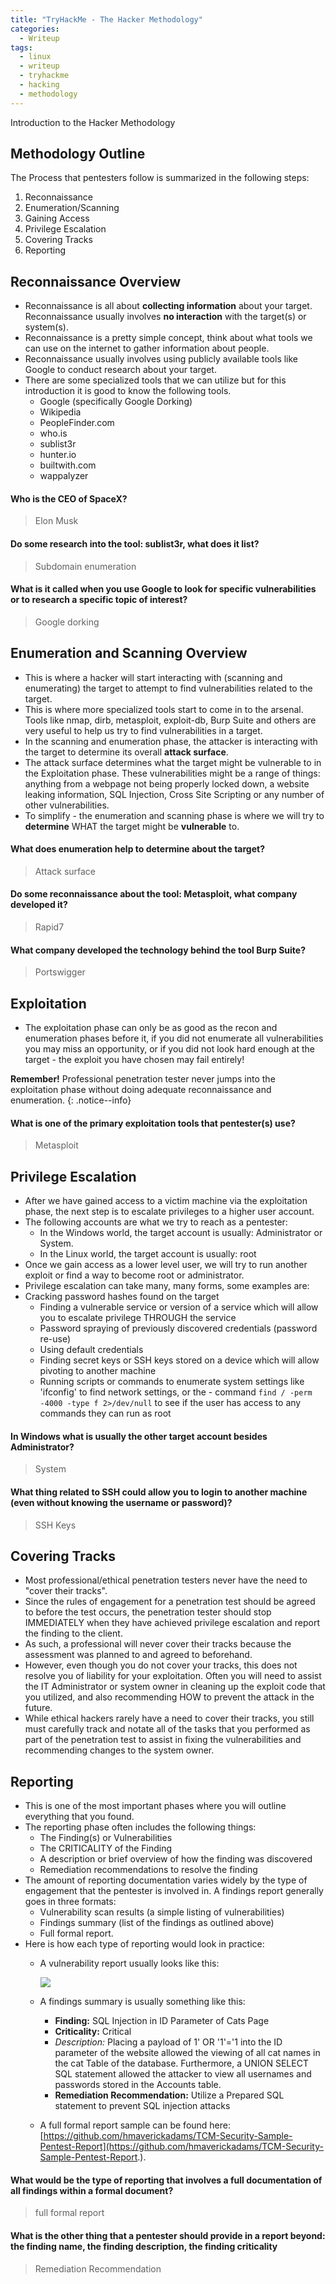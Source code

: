 ```yaml
---
title: "TryHackMe - The Hacker Methodology"
categories:
  - Writeup
tags:
  - linux
  - writeup
  - tryhackme
  - hacking
  - methodology
---
```

Introduction to the Hacker Methodology

## Methodology Outline 
The Process that pentesters follow is summarized in the following steps:
1. Reconnaissance
1. Enumeration/Scanning
1. Gaining Access
1. Privilege Escalation
1. Covering Tracks
1. Reporting

## Reconnaissance Overview
- Reconnaissance is all about **collecting information** about your target. Reconnaissance usually involves **no interaction** with the target(s) or system(s). 
- Reconnaissance is a pretty simple concept, think about what tools we can use on the internet to gather information about people.
- Reconnaissance usually involves using publicly available tools like Google to conduct research about your target.
- There are some specialized tools that we can utilize but for this introduction it is good to know the following tools. 
    - Google (specifically Google Dorking)
    - Wikipedia
    - PeopleFinder.com
    - who.is
    - sublist3r
    - hunter.io
    - builtwith.com
    - wappalyzer

#### Who is the CEO of SpaceX?
> Elon Musk

#### Do some research into the tool: sublist3r, what does it list?
> Subdomain enumeration

#### What is it called when you use Google to look for specific vulnerabilities or to research a specific topic of interest?
> Google dorking

## Enumeration and Scanning Overview
- This is where a hacker will start interacting with (scanning and enumerating) the target to attempt to find vulnerabilities related to the target.
- This is where more specialized tools start to come in to the arsenal. Tools like nmap, dirb, metasploit, exploit-db, Burp Suite and others are very useful to help us try to find vulnerabilities in a target.
- In the scanning and enumeration phase, the attacker is interacting with the target to determine its overall **attack surface**.
- The attack surface determines what the target might be vulnerable to in the Exploitation phase. These vulnerabilities might be a range of things: anything from a webpage not being properly locked down, a website leaking information, SQL Injection, Cross Site Scripting or any number of other vulnerabilities.
- To simplify - the enumeration and scanning phase is where we will try to **determine** WHAT the target might be **vulnerable** to.

#### What does enumeration help to determine about the target?
> Attack surface

#### Do some reconnaissance about the tool: Metasploit, what company developed it?
> Rapid7

#### What company developed the technology behind the tool Burp Suite?
> Portswigger

## Exploitation
- The exploitation phase can only be as good as the recon and enumeration phases before it, if you did not enumerate all vulnerabilities you may miss an opportunity, or if you did not look hard enough at the target - the exploit you have chosen may fail entirely!

**Remember!** Professional penetration tester never jumps into the exploitation phase without doing adequate reconnaissance and enumeration. 
{: .notice--info}

#### What is one of the primary exploitation tools that pentester(s) use?
> Metasploit

## Privilege Escalation
- After we have gained access to a victim machine via the exploitation phase, the next step is to escalate privileges to a higher user account.
- The following accounts are what we try to reach as a pentester:
    - In the Windows world, the target account is usually: Administrator or System.
    - In the Linux world, the target account is usually: root
- Once we gain access as a lower level user, we will try to run another exploit or find a way to become root or administrator.
- Privilege escalation can take many, many forms, some examples are:
- Cracking password hashes found on the target
    - Finding a vulnerable service or version of a service which will allow you to escalate privilege THROUGH the service
    - Password spraying of previously discovered credentials (password re-use)
    - Using default credentials
    - Finding secret keys or SSH keys stored on a device which will allow pivoting to another machine
    - Running scripts or commands to enumerate system settings like 'ifconfig' to find network settings, or the - command `find / -perm -4000 -type f 2>/dev/null` to see if the user has access to any commands they can run as root

#### In Windows what is usually the other target account besides Administrator?
> System

#### What thing related to SSH could allow you to login to another machine (even without knowing the username or password)?
> SSH Keys

## Covering Tracks
- Most professional/ethical penetration testers never have the need to "cover their tracks".
- Since the rules of engagement for a penetration test should be agreed to before the test occurs, the penetration tester should stop IMMEDIATELY when they have achieved privilege escalation and report the finding to the client. 
- As such, a professional will never cover their tracks because the assessment was planned to and agreed to beforehand.
- However, even though you do not cover your tracks, this does not resolve you of liability for your exploitation. Often you will need to assist the IT Administrator or system owner in cleaning up the exploit code that you utilized, and also recommending HOW to prevent the attack in the future.
- While ethical hackers rarely have a need to cover their tracks, you still must carefully track and notate all of the tasks that you performed as part of the penetration test to assist in fixing the vulnerabilities and recommending changes to the system owner.

## Reporting
- This is one of the most important phases where you will outline everything that you found. 
- The reporting phase often includes the following things:
    - The Finding(s) or Vulnerabilities
    - The CRITICALITY of the Finding
    - A description or brief overview of how the finding was discovered
    - Remediation recommendations to resolve the finding
- The amount of reporting documentation varies widely by the type of engagement that the pentester is involved in. A findings report generally goes in three formats:
    - Vulnerability scan results (a simple listing of vulnerabilities)
    - Findings summary (list of the findings as outlined above)
    - Full formal report.
- Here is how each type of reporting would look in practice:
    - A vulnerability report usually looks like this: 
    
        <a href="https://images.squarespace-cdn.com/content/v1/5516199be4b05ede7c57f94f/1446545768422-58BN3F2CNKLKMP22FHM4/ke17ZwdGBToddI8pDm48kJ510zKrPqMYDklP4IHY6ghZw-zPPgdn4jUwVcJE1ZvWQUxwkmyExglNqGp0IvTJZamWLI2zvYWH8K3-s_4yszcp2ryTI0HqTOaaUohrI8PIXMtOr48_aO8ZpATxJus3Zikh6e0Sdr9qHJBhZ3Dc8CI/Acunetix%2Bsample%2Breport.png"><img src="https://images.squarespace-cdn.com/content/v1/5516199be4b05ede7c57f94f/1446545768422-58BN3F2CNKLKMP22FHM4/ke17ZwdGBToddI8pDm48kJ510zKrPqMYDklP4IHY6ghZw-zPPgdn4jUwVcJE1ZvWQUxwkmyExglNqGp0IvTJZamWLI2zvYWH8K3-s_4yszcp2ryTI0HqTOaaUohrI8PIXMtOr48_aO8ZpATxJus3Zikh6e0Sdr9qHJBhZ3Dc8CI/Acunetix%2Bsample%2Breport.png"></a>

    - A findings summary is usually something like this:
        - **Finding:** SQL Injection in ID Parameter of Cats Page
        - **Criticality:** Critical
        - *Description:* Placing a payload of 1' OR '1'='1 into the ID parameter of the website allowed the viewing of all cat names in the cat Table of the database. Furthermore, a UNION SELECT SQL statement allowed the attacker to view all usernames and passwords stored in the Accounts table. 
        - **Remediation Recommendation:** Utilize a Prepared SQL statement to prevent SQL injection attacks

    - A full formal report sample can be found here: [https://github.com/hmaverickadams/TCM-Security-Sample-Pentest-Report](https://github.com/hmaverickadams/TCM-Security-Sample-Pentest-Report.).

#### What would be the type of reporting that involves a full documentation of all findings within a formal document?
> full formal report

#### What is the other thing that a pentester should provide in a report beyond: the finding name, the finding description, the finding criticality
> Remediation Recommendation